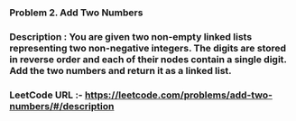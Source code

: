 ### Problem 2. Add Two Numbers

### Description : You are given two non-empty linked lists representing two non-negative integers. The digits are stored in reverse order and each of their nodes contain a single digit. Add the two numbers and return it as a linked list.

### LeetCode URL :- https://leetcode.com/problems/add-two-numbers/#/description
